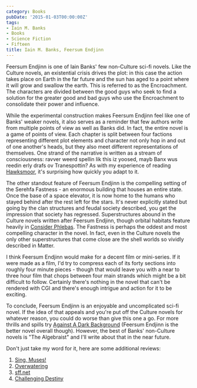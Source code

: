 ```yaml
---
category: Books
pubDate: '2015-01-03T00:00:00Z'
tags:
- Iain M. Banks
- Books
- Science Fiction
- Fifteen
title: Iain M. Banks, Feersum Endjinn
---
```

Feersum Endjinn is one of Iain Banks' few non-Culture sci-fi novels. Like the Culture novels, an existential crisis drives the plot: in this case the action takes place on Earth in the far future and the sun has aged to a point where it will grow and swallow the earth. This is referred to as the Encroachment. The characters are divided between the good guys who seek to find a solution for the greater good and bad guys who use the Encroachment to consolidate their power and influence.

While the experimental construction makes Feersum Endjinn feel like one of Banks' weaker novels, it also serves as a reminder that few authors write from multiple points of view as well as Banks did. In fact, the entire novel is a game of points of view. Each chapter is split between four factions representing different plot elements and character not only hop in and out of one another's heads, but they also meet different representations of themselves. One strand of the narrative is written as a stream of consciousness: ravver weerd spellin lik this iz yoosed, mayb Banx wus reedin erly drafs ov Tranespottin? As with my experience of reading [Hawksmoor](/hawksmoor/), it's surprising how quickly you adapt to it.

The other standout feature of Feersum Endjinn is the compelling setting of the Serehfa Fastness - an enormous building that houses an entire state. Once the base of a space elevator, it is now home to the humans who stayed behind after the rest left for the stars. It's never explicitly stated but going by the clan structures and feudal society described, you get the impression that society has regressed. Superstructures abound in the Culture novels written after Feersum Endjinn, though orbital habitats feature heavily in [Consider Phlebas](/consider-phlebas-a-picaresque-in-space/). The Fastness is perhaps the oddest and most compelling character in the novel. In fact, even in the Culture novels the only other superstructures that come close are the shell worlds so vividly described in Matter.

I think Feersum Endjinn would make for a decent film or mini-series. If it were made as a film, I'd try to compress each of its forty sections into roughly four minute pieces - though that would leave you with a near to three hour film that chops between four main strands which might be a bit difficult to follow. Certainly there's nothing in the novel that can't be rendered with CGI and there's enough intrigue and action for it to be exciting.

To conclude, Feersum Endjinn is an enjoyable and uncomplicated sci-fi novel. If the idea of that appeals and you're put off the Culture novels for whatever reason, you could do worse than give this one a go. For more thrills and spills try [Against A Dark Background](/against-a-dark-background/) (Feersum Endjinn is the better novel overall though). However, the best of Banks' non-Culture novels is "The Algebraist" and I'll write about that in the near future.

Don't just take my word for it, here are some additional reviews:

  1. [Sing, Muses!](http://singmuses.wordpress.com/2013/06/21/feersum-endjinn-by-iain-m-banks/)
  2. [Overwatering](http://overwatering.org/blog/2007/08/feersum-endjinn/)
  3. [sff.net](http://www.sff.net/people/richard.horton/endjinn.htm)
  4. [Challenging Destiny](http://www.challengingdestiny.com/reviews/feersumendjinn.htm)